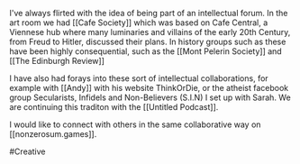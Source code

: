 I've always flirted with the idea of being part of an intellectual forum. In the art room we had [[Cafe Society]] which was based on Cafe Central, a Viennese hub where many luminaries and villains of the early 20th Century, from Freud to Hitler, discussed their plans. In history groups such as these have been highly consequential, such as the [[Mont Pelerin Society]] and [[The Edinburgh Review]]

I have also had forays into these sort of intellectual collaborations, for example with [[Andy]] with his website ThinkOrDie, or the atheist facebook group Secularists, Infidels and Non-Believers (S.I.N) I set up with Sarah. We are continuing this traditon with the [[Untitled Podcast]].

I would like to connect with others in the same collaborative way on [[nonzerosum.games]].

#Creative